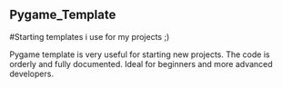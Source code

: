## Pygame_Template

#Starting templates i use for my projects ;)

Pygame template is very useful for starting new projects. The code is orderly and fully documented. Ideal for beginners and more advanced developers.
